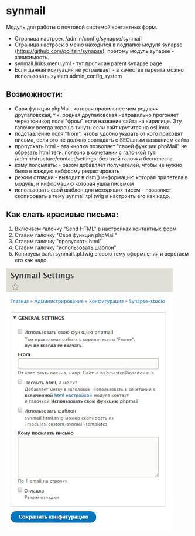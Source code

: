 # synmail

Модуль для работы с почтовой системой контактных форм.

* Страница настроек /admin/config/synapse/synmail
* Страница настроек в меню находится в подпапке модуля synapse (https://github.com/politsin/synapse), поэтому модуль synapse - зависимость.
 * synmail.links.menu.yml - тут прописан parent synapse.page
 * Если данная иситуация не устраивает - в качестве парента можно использовать system.admin_config_system

## Возможности:
* Своя функция phpMail, которая правильнее чем роднаяя друпаловская, т.к. родная друпаловская неправильно прогоняет через юникод поле "фром" если название сайта на кирилице. Эту галочку всегда хорошо ткнуть если сайт крутится на osLinux.
* подставление поля "from", чтобы удобно указать от кого приходят письма, если это не должно совпадать с SEOшным названием сайта
* пропускать html - эта кнопка позволяет "своей функции phpMail" не обрезать html теги. полезно в сочетании с галочкой тут: /admin/structure/contact/settings, без этой галочки бесполезна. 
* кому полсылать: - разом добавляет получателей, чтобы не нужно было в каждую вебформу редактировать
* режим отладки - выводит в dsm() информацию которая прилетела в модуль, и информацию которая ушла письмом
* использовать свой шаблон для исходящих писем - позволяет скопировать в тему synmail.tpl.twig и настроить его как надо. 


## Как слать красивые письма:
1. Включаем галочку "Send HTML" в настройках контактных форм
2. Ставим галочку "Своя функция phpMail"
3. Ставим галочку "пропускать html"
4. Ставим галочку "использовать шаблон"
5. Копируем файл synmail.tpl.twig в свою тему оформления и верстаем его как надо.

<img src="https://github.com/politsin/help/blob/master/synmail.png?raw=true">
 
